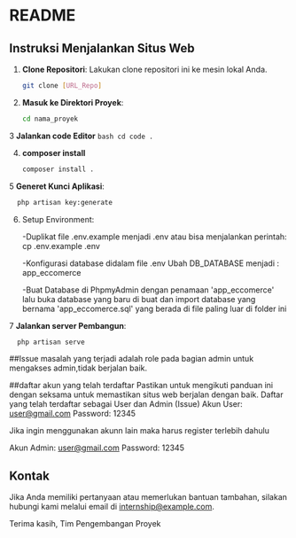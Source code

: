 # README

## Instruksi Menjalankan Situs Web

1. **Clone Repositori**: Lakukan clone repositori ini ke mesin lokal Anda.
    ```bash
    git clone [URL_Repo]
    ```

2. **Masuk ke Direktori Proyek**: 
    ```bash
    cd nama_proyek

3 **Jalankan code Editor**
    ```bash
    cd code .
    ```
    
4. **composer install**
    ```bash
    composer install .
    ```
    
5 **Generet Kunci Aplikasi**: 
 ```bash
   php artisan key:generate
 ```

6. Setup Environment:

    -Duplikat file .env.example menjadi .env atau bisa menjalankan perintah: cp .env.example .env

    -Konfigurasi database didalam file .env Ubah DB_DATABASE menjadi : app_eccomerce

    -Buat Database di PhpmyAdmin dengan penamaan 'app_eccomerce' lalu buka database yang baru di buat dan import database yang bernama 'app_eccomerce.sql' yang berada di file paling luar di folder ini
   
7 **Jalankan server Pembangun**: 
 ```bash
   php artisan serve
 ```
##Issue
masalah yang terjadi adalah role pada bagian admin untuk mengakses admin,tidak berjalan baik.

##daftar akun yang telah terdaftar
Pastikan untuk mengikuti panduan ini dengan seksama untuk memastikan situs web berjalan dengan baik.
Daftar yang telah terdaftar sebagai User dan Admin (Issue)
Akun User: user@gmail.com Password: 12345

Jika ingin menggunakan akunn lain maka harus register terlebih dahulu

Akun Admin: user@gmail.com Password: 12345
## Kontak

Jika Anda memiliki pertanyaan atau memerlukan bantuan tambahan, silakan hubungi kami melalui email di internship@example.com.

Terima kasih,
Tim Pengembangan Proyek
